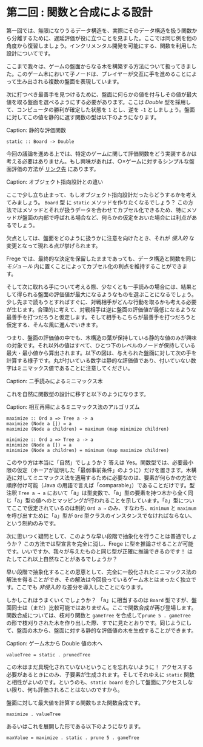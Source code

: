 # 第二回 : 関数と合成による設計

第一回では、無限になりうるデータ構造を、実際にそのデータ構造を扱う関数から分離するために、遅延評価が役に立つことを見ました。ここでは同じ例を他の角度から復習しましょう。インクリメンタル開発を可能にする、関数を利用した設計についてです。

ここまで我々は、ゲームの盤面からなる木を構築する方法について扱ってきました。このゲーム木において子ノードは、プレイヤーが交互に手を進めることによって生み出される複数の盤面を表現しています。

次に打つべき最善手を見つけるために、盤面に何らかの値を付与しその値が最大値を取る盤面を選べるようにする必要があります。ここは _Double_ 型を採用して、コンピュータの勝利が確定した状態を `1` とし、逆を `-1` としましょう。盤面に対してこの値を静的に返す関数の型は以下のようになります。

Caption: 静的な評価関数

```
static :: Board -> Double
```

今回の議論を進める上では、特定のゲームに関して評価関数をどう実装するかは考える必要はありません。もし興味があれば、○×ゲームに対するシンプルな盤面評価の方法が [リンク先](http://github.com/Dierk/fregePluginApp/blob/game_only/src/frege/fregepluginapp/Minimax.fr) にあります。

Caption: オブジェクト指向設計との違い

ここで少し立ち止まって、もしオブジェクト指向設計だったらどうするかを考えてみましょう。 `Board` 型 に `static` メソッドを作りたくなるでしょう？ この方法ではメソッドとそれが扱うデータを合わせてカプセル化できるため、特にメソッドが盤面の内部で呼ばれる場合など、何らかの仮定をおいた場合には利点があるでしょう。

欠点としては、盤面をどのように扱うかに注意を向けたとき、それが _侵入的_ な変更となって現れる点が挙げられます。

Frege では、最終的な決定を保留したままであっても、データ構造と関数を同じ _モジュール_ 内に置くことによってカプセル化の利点を維持することができます。

そして次に取れる手について考える際、少なくとも一手読みの場合には、結果として得られる盤面の評価値が最大になるようなものを選ぶことになるでしょう。少し先まで読もうとすればすぐに、対戦相手がどんな行動を取るかも考える必要が生じます。合理的に考えて、対戦相手は逆に盤面の評価値が最低になるような最善手を打つだろうと仮定します。そして相手もこちらが最善手を打つだろうと仮定する、そんな風に進んでいきます。

つまり、盤面の評価値の中でも、木構造の葉が保持している静的な値のみが興味の対象です。それ以外の値はすべて、ひとつ下のレベルのノードが保持している最大・最小値から算出されます。以下の図は、与えられた盤面に対して次の手を計算する様子です。丸が付いている数字は静的な評価値であり、付いていない数字はミニマックス値であることに注意してください。

Caption: 二手読みによるミニマックス木

これを自然に関数型の設計に移すと以下のようになります。

Caption: 相互再帰によるミニマックス法のアルゴリズム

```
maximize :: Ord a => Tree a -> a
maximize (Node a []) = a
maximize (Node a children) = maximum (map minimize children)

minimize :: Ord a => Tree a -> a
minimize (Node a []) = a
minimize (Node a children) = minimum (map maximize children)
```

このやり方は本当に「自然」でしょうか？ 答えは Yes。関数型では、必要最小限の仮定（ホーアが証明した「最弱事前条件」のように）だけを置きます。木構造に対してミニマックス法を適用するために必要なのは、要素が何らかの方法で順序付け可能（Java の用語で言えば「comparable」）であることだけです。型注釈 `Tree a → a` において「a」は型変数で、「a」型の要素を持つ木から全く同じ「a」型の値へのとマッピングが行われることを示しています。「a」型についてここで仮定されているのは制約 `Ord a ⇒` のみ、すなわち、`minimum` と `maximum` を呼び出すために「a」型が `Ord` 型クラスのインスタンスでなければならない、という制約のみです。

次に思いつく疑問として、このような早い段階で抽象化を行うことは普通でしょうか？ この方法では型宣言を完全に消し、Frege に型を推論させることが可能です。いいですか、我々が与えたものと同じ型が正確に推論できるのです！ はたしてこれ以上自然なことがあるでしょうか？

早い段階で抽象化することの恩恵として、完全に一般化されたミニマックス法の解法を得ることができ、その解法は今回扱っているゲーム木とはまったく独立です。ここでも _非侵入的_ な差分を導入したことになります。

しかしこれはうまくいくでしょうか？ 「a」に相当するのは `Board` 型ですが、盤面同士は（まだ）比較可能ではありません。ここで関数合成が再び登場します。関数合成については、枝刈り関数と `gameTree` を合成して`prune 5 . gameTree` の形で枝刈りされた木を作り出した際、すでに見たとおりです。同じようにして、盤面の木から、盤面に対する静的な評価値の木を生成することができます。

Caption: ゲーム木から Double 値の木へ

```
valueTree = static . prunedTree
```

この木はまだ具現化されていないということを忘れないように！ アクセスする必要があるときにのみ、子要素が生成されます。そしてそれゆえに `static` 関数と相性がよいのです。というのも、`static board` を介して盤面にアクセスしない限り、何も評価されることはないのですから。

盤面に対して最大値を計算する関数もまた関数合成です。

```
maximize . valueTree
```

あるいはこれを展開した形である以下のようになります。

```
maxValue = maximize . static . prune 5 . gameTree
```
